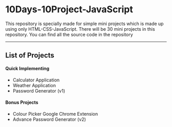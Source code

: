 # 10Days-10Project-JavaScript

This repository is specially made for simple mini projects which is made up using only HTML-CSS-JavaScript. There will be 30 mini projects in this repository. You can find all the source code in the repository

---

## List of Projects

#### **Quick Implementing**

- Calculator Application
- Weather Application
- Password Generator (v1)

#### **Bonus Projects**

- Colour Picker Google Chrome Extension
- Advance Password Generator (v2)
